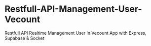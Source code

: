 # Restfull-API-Management-User-Vecount
Restfull API Realtime Management User in Vecount App with Express, Supabase &amp; Socket
